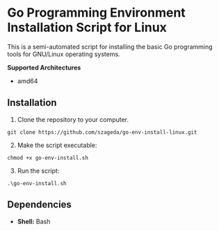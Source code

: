 # Go Programming Environment Installation Script for Linux

This is a semi-automated script for installing the basic Go programming tools for GNU/Linux operating systems.

**Supported Architectures**

- amd64

## Installation

1. Clone the repository to your computer.

```shell
git clone https://github.com/szageda/go-env-install-linux.git
```

2. Make the script executable:

```shell
chmod +x go-env-install.sh
```

3. Run the script:

```shell
.\go-env-install.sh
```

## Dependencies

- **Shell:** Bash